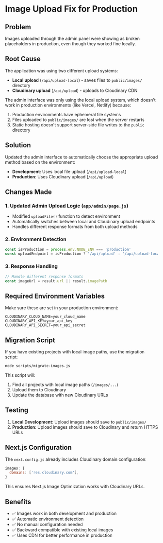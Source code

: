 # Image Upload Fix for Production

## Problem

Images uploaded through the admin panel were showing as broken placeholders in production, even though they worked fine locally.

## Root Cause

The application was using two different upload systems:

- **Local upload** (`/api/upload-local`) - saves files to `public/images/` directory
- **Cloudinary upload** (`/api/upload`) - uploads to Cloudinary CDN

The admin interface was only using the local upload system, which doesn't work in production environments (like Vercel, Netlify) because:

1. Production environments have ephemeral file systems
2. Files uploaded to `public/images/` are lost when the server restarts
3. Static hosting doesn't support server-side file writes to the `public` directory

## Solution

Updated the admin interface to automatically choose the appropriate upload method based on the environment:

- **Development**: Uses local file upload (`/api/upload-local`)
- **Production**: Uses Cloudinary upload (`/api/upload`)

## Changes Made

### 1. Updated Admin Upload Logic (`app/admin/page.js`)

- Modified `uploadFile()` function to detect environment
- Automatically switches between local and Cloudinary upload endpoints
- Handles different response formats from both upload methods

### 2. Environment Detection

```javascript
const isProduction = process.env.NODE_ENV === 'production'
const uploadEndpoint = isProduction ? '/api/upload' : '/api/upload-local'
```

### 3. Response Handling

```javascript
// Handle different response formats
const imageUrl = result.url || result.imagePath
```

## Required Environment Variables

Make sure these are set in your production environment:

```env
CLOUDINARY_CLOUD_NAME=your_cloud_name
CLOUDINARY_API_KEY=your_api_key
CLOUDINARY_API_SECRET=your_api_secret
```

## Migration Script

If you have existing projects with local image paths, use the migration script:

```bash
node scripts/migrate-images.js
```

This script will:

1. Find all projects with local image paths (`/images/...`)
2. Upload them to Cloudinary
3. Update the database with new Cloudinary URLs

## Testing

1. **Local Development**: Upload images should save to `public/images/`
2. **Production**: Upload images should save to Cloudinary and return HTTPS URLs

## Next.js Configuration

The `next.config.js` already includes Cloudinary domain configuration:

```javascript
images: {
  domains: ['res.cloudinary.com'],
}
```

This ensures Next.js Image Optimization works with Cloudinary URLs.

## Benefits

- ✅ Images work in both development and production
- ✅ Automatic environment detection
- ✅ No manual configuration needed
- ✅ Backward compatible with existing local images
- ✅ Uses CDN for better performance in production
